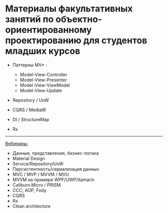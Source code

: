 # Материалы факультативных занятий по объектно-ориентированному проектированию для студентов младших курсов

* Паттерны MV* :
    - Model-View-Controller
    - Model-View-Presenter
    - Model-View-ViewModel
    - Model-View-Update

* Repository / UoW

* CQRS / MediatR 

* DI / StructureMap

* Rx

---

[Вебинары:](https://github.com/ar1st0crat/OODesignCaseStudies/blob/master/Webinars)

- Данные, представления, бизнес-логика
- Material Design
- Service/Repository/UoW
- Персистентность/сериализация данных
- MVC / MVP / MVVM / MVU
- MVVM на примере WPF/UWP/Xamarin
- Caliburn.Micro / PRISM
- CCC, AOP, Fody
- CQRS
- Rx
- Clean architecture
